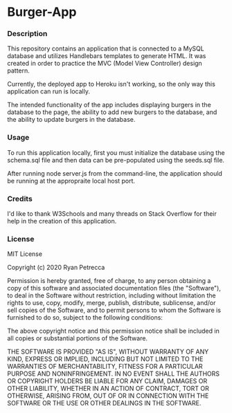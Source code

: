# Burger-App

### Description 

This repository contains an application that is connected to a MySQL database and utilizes Handlebars templates to generate HTML.  It was created in order to practice the MVC (Model View Controller) design pattern.

Currently, the deployed app to Heroku isn't working, so the only way this application can run is locally.

The intended functionality of the app includes displaying burgers in the database to the page, the ability to add new burgers to the database, and the ability to update burgers in the database.

### Usage

To run this application locally, first you must initialize the database using the schema.sql file and then data can be pre-populated using the seeds.sql file.

After running node server.js from the command-line, the application should be running at the appropraite local host port.

### Credits

I'd like to thank W3Schools and many threads on Stack Overflow for their help in the creation of this application.

### License

MIT License

Copyright (c) 2020 Ryan Petrecca

Permission is hereby granted, free of charge, to any person obtaining a copy of this software and associated documentation files (the "Software"), to deal in the Software without restriction, including without limitation the rights to use, copy, modify, merge, publish, distribute, sublicense, and/or sell copies of the Software, and to permit persons to whom the Software is furnished to do so, subject to the following conditions:

The above copyright notice and this permission notice shall be included in all copies or substantial portions of the Software.

THE SOFTWARE IS PROVIDED "AS IS", WITHOUT WARRANTY OF ANY KIND, EXPRESS OR IMPLIED, INCLUDING BUT NOT LIMITED TO THE WARRANTIES OF MERCHANTABILITY, FITNESS FOR A PARTICULAR PURPOSE AND NONINFRINGEMENT. IN NO EVENT SHALL THE AUTHORS OR COPYRIGHT HOLDERS BE LIABLE FOR ANY CLAIM, DAMAGES OR OTHER LIABILITY, WHETHER IN AN ACTION OF CONTRACT, TORT OR OTHERWISE, ARISING FROM, OUT OF OR IN CONNECTION WITH THE SOFTWARE OR THE USE OR OTHER DEALINGS IN THE SOFTWARE.